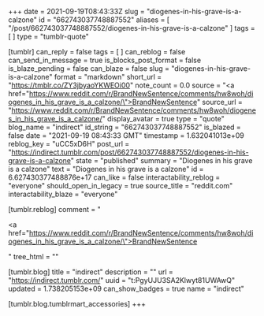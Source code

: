 +++
date = 2021-09-19T08:43:33Z
slug = "diogenes-in-his-grave-is-a-calzone"
id = "662743037748887552"
aliases = [ "/post/662743037748887552/diogenes-in-his-grave-is-a-calzone" ]
tags = [ ]
type = "tumblr-quote"

[tumblr]
can_reply = false
tags = [ ]
can_reblog = false
can_send_in_message = true
is_blocks_post_format = false
is_blaze_pending = false
can_blaze = false
slug = "diogenes-in-his-grave-is-a-calzone"
format = "markdown"
short_url = "https://tmblr.co/ZY3jbyaoYKWEOi00"
note_count = 0.0
source = "<a href=\"https://www.reddit.com/r/BrandNewSentence/comments/hw8woh/diogenes_in_his_grave_is_a_calzone/\">BrandNewSentence</a>"
source_url = "https://www.reddit.com/r/BrandNewSentence/comments/hw8woh/diogenes_in_his_grave_is_a_calzone/"
display_avatar = true
type = "quote"
blog_name = "indirect"
id_string = "662743037748887552"
is_blazed = false
date = "2021-09-19 08:43:33 GMT"
timestamp = 1.632041013e+09
reblog_key = "uCC5xD6H"
post_url = "https://indirect.tumblr.com/post/662743037748887552/diogenes-in-his-grave-is-a-calzone"
state = "published"
summary = "Diogenes in his grave is a calzone"
text = "Diogenes in his grave is a calzone"
id = 6.627430377488876e+17
can_like = false
interactability_reblog = "everyone"
should_open_in_legacy = true
source_title = "reddit.com"
interactability_blaze = "everyone"

[tumblr.reblog]
comment = "<p><a href=\"https://www.reddit.com/r/BrandNewSentence/comments/hw8woh/diogenes_in_his_grave_is_a_calzone/\">BrandNewSentence</a></p>"
tree_html = ""

[tumblr.blog]
title = "indirect"
description = ""
url = "https://indirect.tumblr.com/"
uuid = "t:PgyUJU3SA2Klwyt81UWAwQ"
updated = 1.738205153e+09
can_show_badges = true
name = "indirect"

[tumblr.blog.tumblrmart_accessories]
+++
